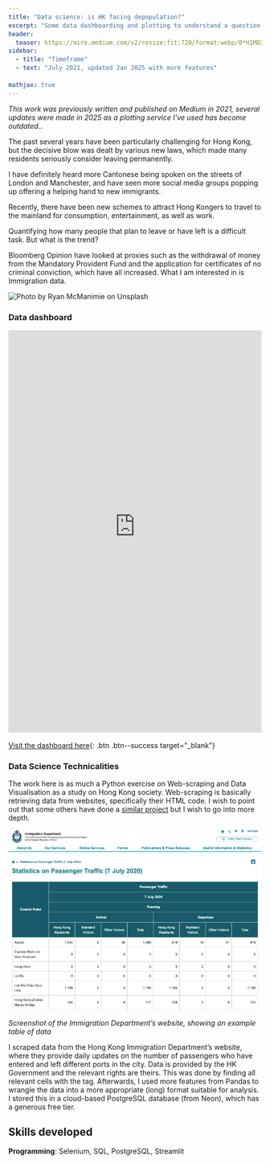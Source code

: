 ```yaml
---
title: "Data science: is HK facing depopulation?"
excerpt: "Some data dashboarding and plotting to understand a question I had"
header:
  teaser: https://miro.medium.com/v2/resize:fit:720/format:webp/0*H1MD2lTwgxdPAAaX
sidebar:
  - title: "Timeframe"
  - text: "July 2021, updated Jan 2025 with more features"

mathjax: true
---
```


_This work was previously written and published on Medium in 2021, several updates were made in 2025 as a plotting service I've used has become outdated._.

The past several years have been particularly challenging for Hong Kong, but the decisive blow was dealt by various new laws, which made many residents seriously consider leaving permanently.

I have definitely heard more Cantonese being spoken on the streets of London and Manchester, and have seen more social media groups popping up offering a helping hand to new immigrants.

Recently, there have been new schemes to attract Hong Kongers to travel to the mainland for consumption, entertainment, as well as work.

Quantifying how many people that plan to leave or have left is a difficult task. But what is the trend?

Bloomberg Opinion have looked at proxies such as the withdrawal of money from the Mandatory Provident Fund and the application for certificates of no criminal conviction, which have all increased. What I am interested in is Immigration data.

![Photo by Ryan McManimie on Unsplash](https://miro.medium.com/v2/resize:fit:720/format:webp/0*H1MD2lTwgxdPAAaX)

### Data dashboard

<!-- ![alt text](/files/immigration/dashboard.png) -->

<iframe src="https://kwokkenton-hongkong-immigration-frontend-vwwzsh.streamlit.app/?embed=True" style="width: 100%; height: 800px; border: none;">
  <p>Your browser does not support iframes.</p>
</iframe>

[Visit the dashboard here](https://kwokkenton-hongkong-immigration-frontend-vwwzsh.streamlit.app/){: .btn .btn--success target="\_blank"}

### Data Science Technicalities

The work here is as much a Python exercise on Web-scraping and Data Visualisation as a study on Hong Kong society. Web-scraping is basically retrieving data from websites, specifically their HTML code. I wish to point out that some others have done a [similar project](https://webb-site.com/dbpub/hkpax.asp) but I wish to go into more depth.

![alt text](/files/immigration/table.png)

_Screenshot of the Immigration Department’s website, showing an example table of data_

I scraped data from the Hong Kong Immigration Department’s website, where they provide daily updates on the number of passengers who have entered and left different ports in the city. Data is provided by the HK Government and the relevant rights are theirs. This was done by finding all relevant cells with the <td> tag. Afterwards, I used more features from Pandas to wrangle the data into a more appropriate (long) format suitable for analysis. I stored this in a cloud-based PostgreSQL database (from Neon), which has a generous free tier.

## Skills developed

**Programming**: Selenium, SQL, PostgreSQL, Streamlit
